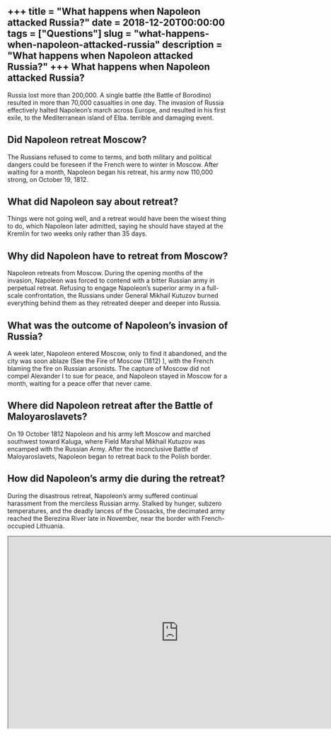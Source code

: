 +++
title = "What happens when Napoleon attacked Russia?"
date = 2018-12-20T00:00:00
tags = ["Questions"]
slug = "what-happens-when-napoleon-attacked-russia"
description = "What happens when Napoleon attacked Russia?"
+++
What happens when Napoleon attacked Russia?
-------------------------------------------

Russia lost more than 200,000. A single battle (the Battle of Borodino) resulted in more than 70,000 casualties in one day. The invasion of Russia effectively halted Napoleon’s march across Europe, and resulted in his first exile, to the Mediterranean island of Elba. terrible and damaging event.

Did Napoleon retreat Moscow?
----------------------------

The Russians refused to come to terms, and both military and political dangers could be foreseen if the French were to winter in Moscow. After waiting for a month, Napoleon began his retreat, his army now 110,000 strong, on October 19, 1812.

What did Napoleon say about retreat?
------------------------------------

Things were not going well, and a retreat would have been the wisest thing to do, which Napoleon later admitted, saying he should have stayed at the Kremlin for two weeks only rather than 35 days.

Why did Napoleon have to retreat from Moscow?
---------------------------------------------

Napoleon retreats from Moscow. During the opening months of the invasion, Napoleon was forced to contend with a bitter Russian army in perpetual retreat. Refusing to engage Napoleon’s superior army in a full-scale confrontation, the Russians under General Mikhail Kutuzov burned everything behind them as they retreated deeper and deeper into Russia.

What was the outcome of Napoleon’s invasion of Russia?
------------------------------------------------------

A week later, Napoleon entered Moscow, only to find it abandoned, and the city was soon ablaze (See the Fire of Moscow (1812) ), with the French blaming the fire on Russian arsonists. The capture of Moscow did not compel Alexander I to sue for peace, and Napoleon stayed in Moscow for a month, waiting for a peace offer that never came.

Where did Napoleon retreat after the Battle of Maloyaroslavets?
---------------------------------------------------------------

On 19 October 1812 Napoleon and his army left Moscow and marched southwest toward Kaluga, where Field Marshal Mikhail Kutuzov was encamped with the Russian Army. After the inconclusive Battle of Maloyaroslavets, Napoleon began to retreat back to the Polish border.

How did Napoleon’s army die during the retreat?
-----------------------------------------------

During the disastrous retreat, Napoleon’s army suffered continual harassment from the merciless Russian army. Stalked by hunger, subzero temperatures, and the deadly lances of the Cossacks, the decimated army reached the Berezina River late in November, near the border with French-occupied Lithuania.

<iframe allow="accelerometer; autoplay; clipboard-write; encrypted-media; gyroscope; picture-in-picture" allowfullscreen="" class="__youtube_prefs__  epyt-is-override  no-lazyload" data-no-lazy="1" data-origheight="433" data-origwidth="770" data-skipgform_ajax_framebjll="" height="433" id="_ytid_69755" loading="lazy" src="https://www.youtube.com/embed/qNeckncEKCU?enablejsapi=1&autoplay=0&cc_load_policy=0&cc_lang_pref=&iv_load_policy=1&loop=0&modestbranding=0&rel=1&fs=1&playsinline=0&autohide=2&theme=dark&color=red&controls=1&" title="YouTube player" width="770"></iframe>